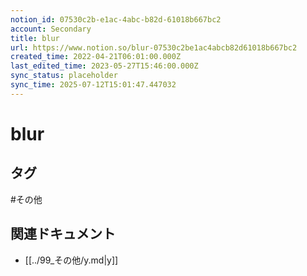 ```yaml
---
notion_id: 07530c2b-e1ac-4abc-b82d-61018b667bc2
account: Secondary
title: blur
url: https://www.notion.so/blur-07530c2be1ac4abcb82d61018b667bc2
created_time: 2022-04-21T06:01:00.000Z
last_edited_time: 2023-05-27T15:46:00.000Z
sync_status: placeholder
sync_time: 2025-07-12T15:01:47.447032
---
```

# blur


## タグ

#その他 

## 関連ドキュメント

- [[../99_その他/y.md|y]]
